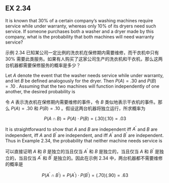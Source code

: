 ## EX 2.34

It is known that ${30}\%$ of a certain company&rsquo;s washing machines require service while under warranty, whereas only ${10}\%$ of its dryers need such service. If someone purchases both a washer and a dryer made by this company, what is the probability that both machines will need warranty service?

示例 2.34 已知某公司一定比例的洗衣机在保修期内需要维修，而干衣机中只有 ${30}\%$ 需要此类服务。如果有人购买了这家公司生产的洗衣机和干衣机，那么这两台机器都需要保修服务的概率是多少？

Let $A$ denote the event that the washer needs service while under warranty, and let $B$ be defined analogously for the dryer. Then $P\left( A\right) = {.30}$ and $P\left( B\right) = {.10}$ . Assuming that the two machines will function independently of one another, the desired probability is

令 $A$ 表示洗衣机在保修期内需要维修的事件，令 $B$ 类似地表示干衣机的事件。那么 $P\left( A\right) = {.30}$ 和 $P\left( B\right) = {.10}$ 。假设这两台机器将独立运行，所求概率为

$$
P\left( {A \cap B}\right) = P\left( A\right) \cdot P\left( B\right) = \left( {.30}\right) \left( {.10}\right) = {.03}
$$

It is straightforward to show that $A$ and $B$ are independent iff ${A}^{\prime }$ and $B$ are independent, iff $A$ and ${B}^{\prime }$ are independent, and iff ${A}^{\prime }$ and ${B}^{\prime }$ are independent. Thus in Example 2.34, the probability that neither machine needs service is

可以直接证明 $A$ 和 $B$ 是独立的当且仅当 ${A}^{\prime }$ 和 $B$ 是独立的，当且仅当 $A$ 和 ${B}^{\prime }$ 是独立的，当且仅当 ${A}^{\prime }$ 和 ${B}^{\prime }$ 是独立的。因此在示例 2.34 中，两台机器都不需要维修的概率是

$$
P\left( {{A}^{\prime } \cap {B}^{\prime }}\right) = P\left( {A}^{\prime }\right) \cdot P\left( {B}^{\prime }\right) = \left( {.70}\right) \left( {.90}\right) = {.63}
$$